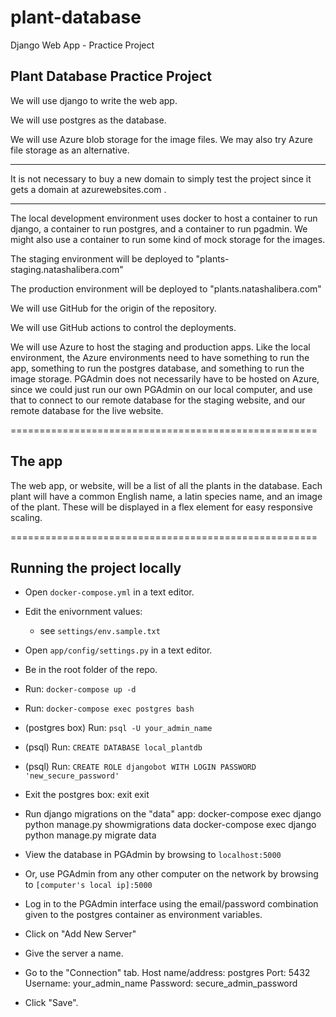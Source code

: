 # plant-database
Django Web App - Practice Project


Plant Database Practice Project
-------------------------------

We will use django to write the web app.

We will use postgres as the database.

We will use Azure blob storage for the image files.
We may also try Azure file storage as an alternative.

-----------------------------------------------------

It is not necessary to buy a new domain to simply test the project since it gets a domain at azurewebsites.com .

-----------------------------------------------------

The local development environment uses docker to host
a container to run django, a container to run postgres,
and a container to run pgadmin. We might also use a
container to run some kind of mock storage for the images.

The staging environment will be deployed to "plants-staging.natashalibera.com"

The production environment will be deployed to "plants.natashalibera.com"

We will use GitHub for the origin of the repository.

We will use GitHub actions to control the deployments.

We will use Azure to host the staging and production apps.
Like the local environment, the Azure environments need to have
something to run the app, something to run the postgres database,
and something to run the image storage. PGAdmin does not necessarily have
to be hosted on Azure, since we could just run our own PGAdmin on our
local computer, and use that to connect to our remote database for the staging
website, and our remote database for the live website.

=====================================================

The app
-------

The web app, or website, will be a list of all the
plants in the database. Each plant will have a
common English name, a latin species name, and an
image of the plant. These will be displayed in a
flex element for easy responsive scaling.

=====================================================

Running the project locally
---------------------------
* Open `docker-compose.yml` in a text editor.
* Edit the enivornment values:
  - see `settings/env.sample.txt`
* Open `app/config/settings.py` in a text editor.
* Be in the root folder of the repo.
* Run: `docker-compose up -d`
* Run: `docker-compose exec postgres bash`
* (postgres box) Run: `psql -U your_admin_name`
* (psql) Run: `CREATE DATABASE local_plantdb`
* (psql) Run: `CREATE ROLE djangobot WITH LOGIN PASSWORD 'new_secure_password'`
* Exit the postgres box:
            exit
            exit

* Run django migrations on the "data" app:
            docker-compose exec django python manage.py showmigrations data
            docker-compose exec django python manage.py migrate data

* View the database in PGAdmin by browsing to `localhost:5000`
* Or, use PGAdmin from any other computer on the network by browsing to
  `[computer's local ip]:5000`
* Log in to the PGAdmin interface using the email/password combination
  given to the postgres container as environment variables.
* Click on "Add New Server"
* Give the server a name.
* Go to the "Connection" tab.
            Host name/address: postgres
            Port: 5432
            Username: your_admin_name
            Password: secure_admin_password
* Click "Save".